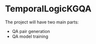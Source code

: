 # TemporalLogicKGQA

The project will have two main parts:

- QA pair generation
- QA model training

